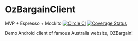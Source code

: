# OzBargainClient
MVP + Espresso + Mockito
[![Circle CI](https://circleci.com/gh/cooperkong/OzBargainClient.svg?style=shield)](https://circleci.com/gh/cooperkong/OzBargainClient)  [![Coverage Status](https://coveralls.io/repos/github/cooperkong/OzBargainClient/badge.svg?branch=master)](https://coveralls.io/github/cooperkong/OzBargainClient?branch=master)

<p>Demo Android client of famous Australia website, OZBargain!</p>

